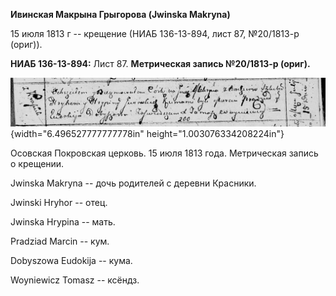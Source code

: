**Ивинская Макрына Грыгорова (Jwinska Makryna)**

15 июля 1813 г -- крещение (НИАБ 136-13-894, лист 87, №20/1813-р
(ориг)).

**НИАБ 136-13-894:** Лист 87. **Метрическая запись №20/1813-р (ориг).**

![](./media/70df85b02d69b93831b1e3df2553e35da9185696.png){width="6.496527777777778in"
height="1.003076334208224in"}

Осовская Покровская церковь. 15 июля 1813 года. Метрическая запись о
крещении.

Jwinska Makryna -- дочь родителей с деревни Красники.

Jwinski Hryhor -- отец.

Jwinska Hrypina -- мать.

Pradziad Marcin -- кум.

Dobyszowa Eudokija -- кума.

Woyniewicz Tomasz -- ксёндз.
